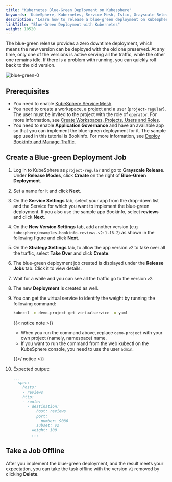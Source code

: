 ```yaml
---
title: "Kubernetes Blue-Green Deployment on Kubesphere"
keywords: 'KubeSphere, Kubernetes, Service Mesh, Istio, Grayscale Release, Blue-Green deployment'
description: 'Learn how to release a blue-green deployment on KubeSphere.'
linkTitle: "Blue-Green Deployment with Kubernetes"
weight: 10520
---
```



The blue-green release provides a zero downtime deployment, which means the new version can be deployed with the old one preserved. At any time, only one of the versions is active serving all the traffic, while the other one remains idle. If there is a problem with running, you can quickly roll back to the old version.

![blue-green-0](/images/docs/v3.3/project-user-guide/grayscale-release/blue-green-deployment/blue-green-0.png)


## Prerequisites

- You need to enable [KubeSphere Service Mesh](../../../pluggable-components/service-mesh/).
- You need to create a workspace, a project and a user (`project-regular`). The user must be invited to the project with the role of `operator`. For more information, see [Create Workspaces, Projects, Users and Roles](../../../quick-start/create-workspace-and-project/).
- You need to enable **Application Governance** and have an available app so that you can implement the blue-green deployment for it. The sample app used in this tutorial is Bookinfo. For more information, see [Deploy Bookinfo and Manage Traffic](../../../quick-start/deploy-bookinfo-to-k8s/).

## Create a Blue-green Deployment Job

1. Log in to KubeSphere as `project-regular` and go to **Grayscale Release**. Under **Release Modes**, click **Create** on the right of **Blue-Green Deployment**.

2. Set a name for it and click **Next**.

3. On the **Service Settings** tab, select your app from the drop-down list and the Service for which you want to implement the blue-green deployment. If you also use the sample app Bookinfo, select **reviews** and click **Next**.

4. On the **New Version Settings** tab, add another version (e.g `kubesphere/examples-bookinfo-reviews-v2:1.16.2`) as shown in the following figure and click **Next**.

5. On the **Strategy Settings** tab, to allow the app version `v2` to take over all the traffic, select **Take Over** and click **Create**.

6. The blue-green deployment job created is displayed under the **Release Jobs** tab. Click it to view details.

7. Wait for a while and you can see all the traffic go to the version `v2`.

8. The new **Deployment** is created as well.

9. You can get the virtual service to identify the weight by running the following command:

   ```bash
   kubectl -n demo-project get virtualservice -o yaml
   ```

   {{< notice note >}} 

   - When you run the command above, replace `demo-project` with your own project (namely, namespace) name.
   - If you want to run the command from the web kubectl on the KubeSphere console, you need to use the user `admin`.

   {{</ notice >}}

10. Expected output:

    ```yaml
    ...
      spec:
        hosts:
        - reviews
        http:
        - route:
          - destination:
              host: reviews
              port:
                number: 9080
              subset: v2
            weight: 100
            ...
    ```

## Take a Job Offline

After you implement the blue-green deployment, and the result meets your expectation, you can take the task offline with the version `v1` removed by clicking **Delete**.



